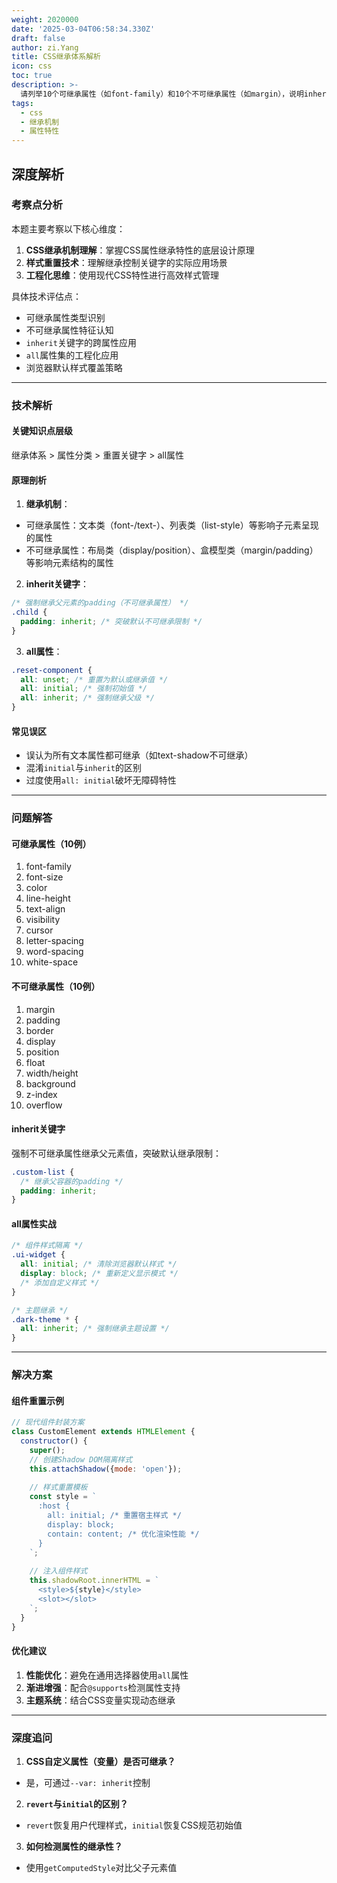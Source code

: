 ```yaml
---
weight: 2020000
date: '2025-03-04T06:58:34.330Z'
draft: false
author: zi.Yang
title: CSS继承体系解析
icon: css
toc: true
description: >-
  请列举10个可继承属性（如font-family）和10个不可继承属性（如margin），说明inherit关键字在重置不可继承属性时的作用，并演示通过all属性快速重置元素样式的应用场景。
tags:
  - css
  - 继承机制
  - 属性特性
---
```


## 深度解析

### 考察点分析

本题主要考察以下核心维度：

1. **CSS继承机制理解**：掌握CSS属性继承特性的底层设计原理
2. **样式重置技术**：理解继承控制关键字的实际应用场景
3. **工程化思维**：使用现代CSS特性进行高效样式管理

具体技术评估点：

- 可继承属性类型识别
- 不可继承属性特征认知
- `inherit`关键字的跨属性应用
- `all`属性集的工程化应用
- 浏览器默认样式覆盖策略

---

### 技术解析

#### 关键知识点层级

继承体系 > 属性分类 > 重置关键字 > all属性

#### 原理剖析

1. **继承机制**：

- 可继承属性：文本类（font-/text-）、列表类（list-style）等影响子元素呈现的属性
- 不可继承属性：布局类（display/position）、盒模型类（margin/padding）等影响元素结构的属性

2. **inherit关键字**：

```css
/* 强制继承父元素的padding（不可继承属性） */
.child {
  padding: inherit; /* 突破默认不可继承限制 */
}
```

3. **all属性**：

```css
.reset-component {
  all: unset; /* 重置为默认或继承值 */
  all: initial; /* 强制初始值 */
  all: inherit; /* 强制继承父级 */
}
```

#### 常见误区

- 误认为所有文本属性都可继承（如text-shadow不可继承）
- 混淆`initial`与`inherit`的区别
- 过度使用`all: initial`破坏无障碍特性

---

### 问题解答

#### 可继承属性（10例）

1. font-family
2. font-size
3. color
4. line-height
5. text-align
6. visibility
7. cursor
8. letter-spacing
9. word-spacing
10. white-space

#### 不可继承属性（10例）

1. margin
2. padding
3. border
4. display
5. position
6. float
7. width/height
8. background
9. z-index
10. overflow

#### inherit关键字

强制不可继承属性继承父元素值，突破默认继承限制：

```css
.custom-list {
  /* 继承父容器的padding */
  padding: inherit; 
}
```

#### all属性实战

```css
/* 组件样式隔离 */
.ui-widget {
  all: initial; /* 清除浏览器默认样式 */
  display: block; /* 重新定义显示模式 */
  /* 添加自定义样式 */
}

/* 主题继承 */
.dark-theme * {
  all: inherit; /* 强制继承主题设置 */
}
```

---

### 解决方案

#### 组件重置示例

```javascript
// 现代组件封装方案
class CustomElement extends HTMLElement {
  constructor() {
    super();
    // 创建Shadow DOM隔离样式
    this.attachShadow({mode: 'open'});
    
    // 样式重置模板
    const style = `
      :host {
        all: initial; /* 重置宿主样式 */
        display: block;
        contain: content; /* 优化渲染性能 */
      }
    `;
    
    // 注入组件样式
    this.shadowRoot.innerHTML = `
      <style>${style}</style>
      <slot></slot>
    `;
  }
}
```

#### 优化建议

1. **性能优化**：避免在通用选择器使用`all`属性
2. **渐进增强**：配合`@supports`检测属性支持
3. **主题系统**：结合CSS变量实现动态继承

---

### 深度追问

1. **CSS自定义属性（变量）是否可继承？**

- 是，可通过`--var: inherit`控制

2. **`revert`与`initial`的区别？**

- `revert`恢复用户代理样式，`initial`恢复CSS规范初始值

3. **如何检测属性的继承性？**

- 使用`getComputedStyle`对比父子元素值
